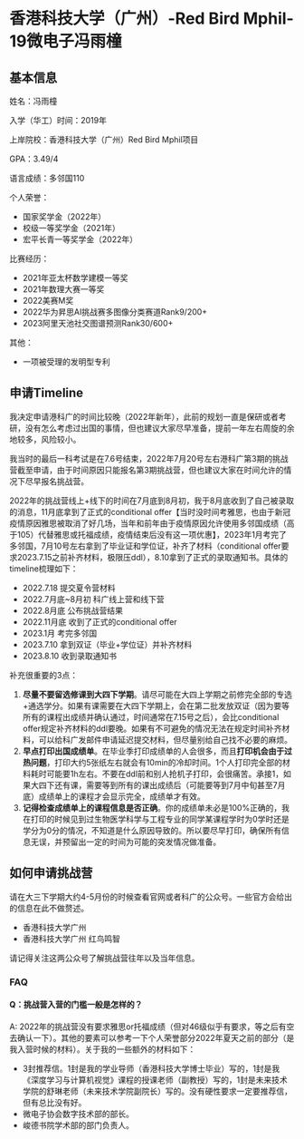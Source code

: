 # 香港科技大学（广州）-Red Bird Mphil-19微电子冯雨橦

## 基本信息

姓名：冯雨橦

入学（华工）时间：2019年

上岸院校：香港科技大学（广州）Red Bird Mphil项目

GPA：3.49/4

语言成绩：多邻国110

个人荣誉：

* 国家奖学金（2022年）
* 校级一等奖学金（2021年）
* 宏平长青一等奖学金（2022年）

比赛经历：

* 2021年亚太杯数学建模一等奖
* 2021年数理大赛一等奖
* 2022美赛M奖
* 2022华为昇思AI挑战赛多图像分类赛道Rank9/200+
* 2023阿里天池社交图谱预测Rank30/600+

其他：

* 一项被受理的发明型专利

## 申请Timeline

我决定申请港科广的时间比较晚（2022年新年），此前的规划一直是保研或者考研，没有怎么考虑过出国的事情，但也建议大家尽早准备，提前一年左右周旋的余地较多，风险较小。

我当时的最后一科考试是在7.6号结束，2022年7月20号左右港科广第3期的挑战营截至申请，由于时间原因只能报名第3期挑战营，但也建议大家在时间允许的情况下尽早报名挑战营。

2022年的挑战营线上+线下的时间在7月底到8月初，我于8月底收到了自己被录取的消息，11月底拿到了正式的conditional offer【当时没时间考雅思，也由于新冠疫情原因雅思被取消了好几场，当年和前年由于疫情原因允许使用多邻国成绩（高于105）代替雅思或托福成绩，疫情结束后没有这一项优惠】，2023年1月考完了多邻国，7月10号左右拿到了毕业证和学位证，补齐了材料（conditional offer要求2023.7.15之前补齐材料，极限压ddl），8.10拿到了正式的录取通知书。具体的timeline梳理如下：

* 2022.7.18 提交夏令营材料
* 2022.7月底\~8月初 科广线上营和线下营
* 2022.8月底 公布挑战营结果
* 2022.11月底 收到了正式的conditional offer
* 2023.1月 考完多邻国
* 2023.7.10 拿到双证（毕业+学位证）并补齐材料
* 2023.8.10 收到录取通知书

补充很重要的3点：

1. **尽量不要留选修课到大四下学期**。请尽可能在大四上学期之前修完全部的专选+通选学分。如果有课需要在大四下学期上，会在第二批发放双证（因为要等所有的课程出成绩并确认通过，时间通常在7.15号之后），会比conditional offer规定补齐材料的ddl要晚。如果有不可避免的情况无法在规定时间补齐材料，可以给科广发邮件申请延迟提交材料，但尽量别给自己找不必要的麻烦。
2. **早点打印出国成绩单**。在毕业季打印成绩单的人会很多，而且**打印机会由于过热问题**，打印大约5张纸左右就会有10min的冷却时间。1个人打印完全部的材料耗时可能要1h左右。不要在ddl前和别人抢机子打印，会很痛苦。承接1，如果大四下还有课，需要等到所有的课出成绩后（可能要等到7月中旬甚至7月底）成绩单上的课程才会显示完全，成绩单才有效。
3. **记得检查成绩单上的课程信息是否正确**。你的成绩单未必是100%正确的，我在打印的时候见到过生物医学科学与工程专业的同学某课程学时为0学时还是学分为0分的情况，不知道是什么原因导致的。所以要尽早打印，确保所有信息无误，并预留出一定的时间为可能的突发情况做准备。

## 如何申请挑战营

请在大三下学期大约4-5月份的时候查看官网或者科广的公众号。一些官方会给出的信息在此不做赘述。

* 香港科技大学广州
* 香港科技大学广州 红鸟鸣智

请记得关注这两公众号了解挑战营往年以及当年信息。

### FAQ

#### Q：挑战营入营的门槛一般是怎样的？

A: 2022年的挑战营没有要求雅思or托福成绩（但对46级似乎有要求，等之后有空去确认一下）。其他的要素可以参考一下个人荣誉部分2022年夏天之前的部分（是我入营时候的材料）。关于我的一些额外的材料如下：

* 3封推荐信。1封是我的学业导师（香港科技大学博士毕业）写的，1封是我《深度学习与计算机视觉》课程的授课老师（副教授）写的，1封是未来技术学院的舒琳老师（未来技术学院副院长）写的。没有硬性要求一定要推荐信，但有总比没有好。
* 微电子协会数字技术部的部长。
* 峻德书院学术部的部门负责人。
